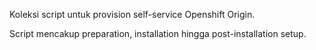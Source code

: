 Koleksi script untuk provision self-service Openshift Origin.

Script mencakup preparation, installation hingga post-installation setup.
